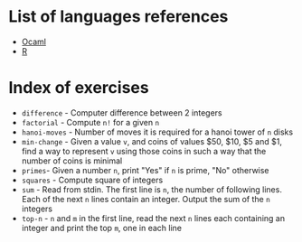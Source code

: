 # List of languages references

* [Ocaml](https://github.com/kunigami/language-exercises/wiki/Ocaml-Cheat-Sheet)
* [R](https://github.com/kunigami/language-exercises/wiki/R-Cheat-sheet)

# Index of exercises

* `difference` - Computer difference between 2 integers
* `factorial` - Compute `n!` for a given `n`
* `hanoi-moves` - Number of moves it is required for a hanoi tower of `n` disks
* `min-change` - Given a value `v`, and coins of values $50, $10, $5 and $1,
find a way to represent `v` using those coins in such a way that the
number of coins is minimal
* `primes`- Given a number `n`, print "Yes" if `n` is prime, "No" otherwise
* `squares` - Compute square of integers
* `sum` - Read from stdin. The first line is `n`, the number of following
  lines. Each of the next `n` lines contain an integer. Output the sum of the `n` integers
* `top-n` - `n` and `m` in the first line, read the next `n` lines each containing an integer and print the top `m`, one in each line
